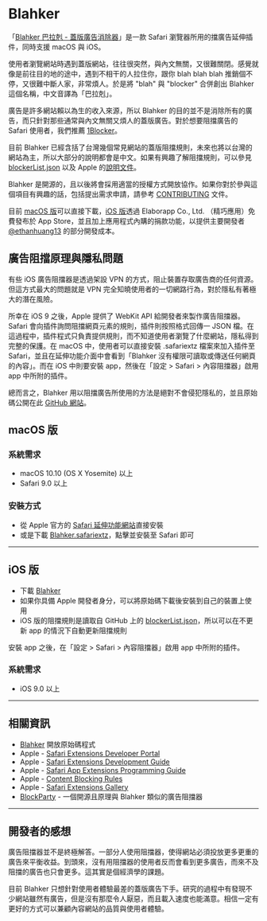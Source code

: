 # Blahker

「[Blahker 巴拉剋 - 蓋版廣告消除器](https://github.com/ethanhuang13/blahker)」是一款 Safari 瀏覽器所用的擋廣告延伸插件，同時支援 macOS 與 iOS。

使用者瀏覽網站時遇到蓋版網站，往往很突然，與內文無關，又很難關閉。感覺就像是前往目的地的途中，遇到不相干的人拉住你，跟你 blah blah blah 推銷個不停，又很難中斷人家，非常煩人。於是將 "blah" 與 "blocker" 合併創出 Blahker 這個名稱，中文音譯為「巴拉剋」。

廣告是許多網站賴以為生的收入來源，所以 Blahker 的目的並不是消除所有的廣告，而只針對那些通常與內文無關又煩人的蓋版廣告。對於想要阻擋廣告的 Safari 使用者，我們推薦 [1Blocker](https://1blocker.com)。

目前 Blahker 已經含括了台灣幾個常見網站的蓋版阻擋規則，未來也將以台灣的網站為主，所以大部分的說明都會是中文。如果有興趣了解阻擋規則，可以參見 [blockerList.json](https://github.com/ethanhuang13/blahker/blob/master/Blahker.safariextension/blockerList.json) 以及 Apple 的[說明文件](https://developer.apple.com/library/content/documentation/Extensions/Conceptual/ContentBlockingRules/CreatingRules/CreatingRules.html#//apple_ref/doc/uid/TP40016265-CH2-SW1)。

Blahker 是開源的，且以後將會採用適當的授權方式開放協作。如果你對於參與這個項目有興趣的話，包括提出需求申請，請參考 [CONTRIBUTING](https://github.com/ethanhuang13/blahker/blob/master/CONTRIBUTING.md) 文件。

目前 [macOS 版](https://github.com/ethanhuang13/blahker/blob/master/Blahker.safariextz)可以直接下載，[iOS 版](https://itunes.apple.com/tw/app/blahker-ba-la-ke-gai-ban-guang/id1182699267?mt=8&at=1l3vpBq&pt=99170802&ct=readme)透過 Elaborapp Co., Ltd. （精巧應用）免費發布於 App Store，並且加上應用程式內購的捐款功能，以提供主要開發者 [@ethanhuang13](https://twitter.com/ethanhuang13) 的部分開發成本。

## 廣告阻擋原理與隱私問題

有些 iOS 廣告阻擋器是透過架設 VPN 的方式，阻止裝置存取廣告商的任何資源。但這方式最大的問題就是 VPN 完全知曉使用者的一切網路行為，對於隱私有著極大的潛在風險。

所幸在 iOS 9 之後，Apple 提供了 WebKit API 給開發者來製作廣告阻擋器。Safari 會向插件詢問阻擋網頁元素的規則，插件則按照格式回傳一 JSON 檔。在這過程中，插件程式只負責提供規則，而不知道使用者瀏覽了什麼網站，隱私得到完整的保護。在 macOS 中，使用者可以直接安裝 .safariextz 檔案來加入插件至 Safari，並且在延伸功能介面中會看到「Blahker 沒有權限可讀取或傳送任何網頁的內容」。而在 iOS 中則要安裝 app，然後在「設定 > Safari > 內容阻擋器」啟用 app 中所附的插件。

總而言之，Blahker 用以阻擋廣告所使用的方法是絕對不會侵犯隱私的，並且原始碼公開在此 [GitHub 網站](https://github.com/ethanhuang13/blahker)。

## macOS 版

### 系統需求
- macOS 10.10 (OS X Yosemite) 以上
- Safari 9.0 以上

### 安裝方式
- 從 Apple 官方的 [Safari 延伸功能網站](https://safari-extensions.apple.com/?q=blahker)直接安裝
- 或是下載 [Blahker.safariextz](https://github.com/ethanhuang13/blahker/blob/master/Blahker.safariextz)，點擊並安裝至 Safari 即可

---
## iOS 版

- 下載 [Blahker](https://itunes.apple.com/tw/app/blahker-ba-la-ke-gai-ban-guang/id1182699267?mt=8&at=1l3vpBq&pt=99170802&ct=readme)
- 如果你具備 Apple 開發者身分，可以將原始碼下載後安裝到自己的裝置上使用
- iOS 版的阻擋規則是讀取自 GitHub 上的 [blockerList.json](https://github.com/ethanhuang13/blahker/blob/master/Blahker.safariextension/blockerList.json)，所以可以在不更新 app 的情況下自動更新阻擋規則

安裝 app 之後，在「設定 > Safari > 內容阻擋器」啟用 app 中所附的插件。

### 系統需求
- iOS 9.0 以上

---
## 相關資訊

- [Blahker](https://github.com/ethanhuang13/blahker) 開放原始碼程式
- Apple - [Safari Extensions Developer Portal](https://developer.apple.com/safari/extensions/)
- Apple - [Safari Extensions Development Guide](https://developer.apple.com/library/content/documentation/Tools/Conceptual/SafariExtensionGuide/Introduction/Introduction.html)
- Apple - [Safari App Extensions Programming Guide](https://developer.apple.com/library/prerelease/content/documentation/NetworkingInternetWeb/Conceptual/SafariAppExtension_PG/)
- Apple - [Content Blocking Rules](https://developer.apple.com/library/content/documentation/Extensions/Conceptual/ContentBlockingRules/CreatingRules/CreatingRules.html#//apple_ref/doc/uid/TP40016265-CH2-SW1)
- Apple - [Safari Extensions Gallery](https://safari-extensions.apple.com)
- [BlockParty](https://github.com/krishkumar/BlockParty) - 一個開源且原理與 Blahker 類似的廣告阻擋器

---
## 開發者的感想
廣告阻擋器並不是終極解答。一部分人使用阻擋器，使得網站必須投放更多更重的廣告來平衡收益。到頭來，沒有用阻擋器的使用者反而會看到更多廣告，而來不及阻擋的廣告也只會更多。這其實是個經濟學的課題。

目前 Blahker 只想針對使用者體驗最差的蓋版廣告下手。研究的過程中有發現不少網站雖然有廣告，但是沒有那麼令人厭惡，而且載入速度也能滿意。相信一定有更好的方式可以兼顧內容網站的品質與使用者體驗。
